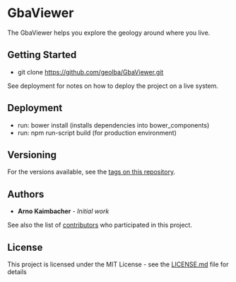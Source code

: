 # GbaViewer

The GbaViewer helps you explore the geology around where you live.

## Getting Started

* git clone https://github.com/geolba/GbaViewer.git 

See deployment for notes on how to deploy the project on a live system.

## Deployment

* run: bower install (installs dependencies into bower_components)
* run: npm run-script build (for production environment)

## Versioning

For the versions available, see the [tags on this repository](https://github.com/geolba/GbaViewer/tags). 

## Authors

* **Arno Kaimbacher** - *Initial work* 

See also the list of [contributors](https://github.com/geolba/GbaViewer/graphs/contributors) who participated in this project.

## License

This project is licensed under the MIT License - see the [LICENSE.md](LICENSE.md) file for details

